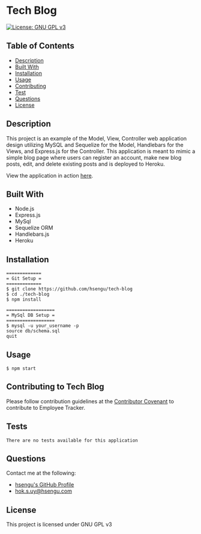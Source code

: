 # Tech Blog
[![License: GNU GPL v3](https://img.shields.io/badge/License-GNU%20GPL%20v3-blue.svg)](https://www.gnu.org/licenses/gpl-3.0)

## Table of Contents
* [Description](#description)
* [Built With](#built-with)
* [Installation](#installation)
* [Usage](#usage)
* [Contributing](#contributing-to-tech-blog)
* [Test](#test)
* [Questions](#questions)
* [License](#license)

## Description
This project is an example of the Model, View, Controller web application design utilizing MySQL and Sequelize for the Model, Handlebars for the Views, and Express.js for the Controller. This application is meant to mimic a simple blog page where users can register an account, make new blog posts, edit, and delete existing posts and is deployed to Heroku.

View the application in action [here]().

## Built With
- Node.js
- Express.js
- MySql
- Sequelize ORM
- Handlebars.js
- Heroku

## Installation
    =============
    = Git Setup =
    =============
	$ git clone https://github.com/hsengu/tech-blog
	$ cd ./tech-blog
	$ npm install

    ==================
    = MySql DB Setup =
    ==================
    $ mysql -u your_username -p
    source db/schema.sql
    quit

## Usage
	$ npm start

## Contributing to Tech Blog
Please follow contribution guidelines at the [Contributor Covenant](https://www.contributor-covenant.org/version/2/1/code_of_conduct/) to contribute to Employee Tracker.

## Tests
    There are no tests available for this application

## Questions
Contact me at the following:
- [hsengu's GitHub Profile](https://github.com/hsengu)
- hok.s.uy@hsengu.com

## License
This project is licensed under GNU GPL v3
